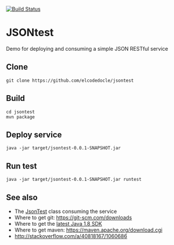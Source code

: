 [![Build Status](https://travis-ci.org/elcodedocle/jsontest.svg?branch=master)](https://travis-ci.org/elcodedocle/jsontest)

JSONtest
========
Demo for deploying and consuming a simple JSON RESTful service

## Clone
```
git clone https://github.com/elcodedocle/jsontest
```

## Build
```
cd jsontest
mvn package
```

## Deploy service
```
java -jar target/jsontest-0.0.1-SNAPSHOT.jar
```

## Run test
```
java -jar target/jsontest-0.0.1-SNAPSHOT.jar runtest 
```

## See also

 - The [JsonTest](src/main/java/com/elcodedocle/jsontest/JsonTest.java) class consuming the service
 - Where to get git: https://git-scm.com/downloads
 - Where to get the [latest Java 1.8 SDK](http://www.oracle.com/technetwork/java/javase/downloads/jdk8-downloads-2133151.html)
 - Where to get maven: https://maven.apache.org/download.cgi
 - http://stackoverflow.com/a/40818167/1060686

